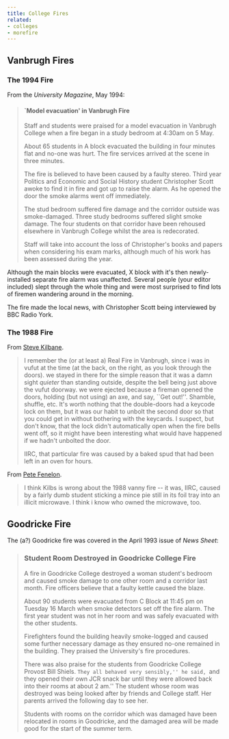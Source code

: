 ```yaml
---
title: College Fires
related:
- colleges
- morefire
---
```


Vanbrugh Fires
--------------

### The 1994 Fire

From the *University Magazine*, May 1994:

> #### `Model evacuation' in Vanbrugh Fire
>
> Staff and students were praised for a model evacuation in Vanbrugh
> College when a fire began in a study bedroom at 4:30am on 5 May.
>
> About 65 students in A block evacuated the building in four minutes
> flat and no-one was hurt. The fire services arrived at the scene in
> three minutes.
>
> The fire is believed to have been caused by a faulty stereo. Third
> year Politics and Economic and Social History student Christopher
> Scott awoke to find it in fire and got up to raise the alarm. As he
> opened the door the smoke alarms went off immediately.
>
> The stud bedroom suffered fire damage and the corridor outside was
> smoke-damaged. Three study bedrooms suffered slight smoke
> damage. The four students on that corridor have been rehoused
> elsewhere in Vanbrugh College whilst the area is redecorated.
>
> Staff will take into account the loss of Christopher's books and
> papers when considering his exam marks, although much of his work
> has been assessed during the year.

Although the main blocks were evacuated, X block with it's then
newly-installed separate fire alarm was unaffected. Several people
(your editor included) slept through the whole thing and were most
surprised to find lots of firemen wandering around in the morning.

The fire made the local news, with Christopher Scott being interviewed
by BBC Radio York.

### The 1988 Fire

From [Steve Kilbane][].

> I remember the (or at least a) Real Fire in Vanbrugh, since i was in
> vufut at the time (at the back, on the right, as you look through
> the doors). we stayed in there for the simple reason that it was a
> damn sight *quieter* than standing outside, despite the bell being
> just above the vufut doorway. we were ejected because a fireman
> opened the doors, holding (but not using) an axe, and say, ``Get
> out!''. Shamble, shuffle, etc. It's worth nothing that the
> double-doors had a keycode lock on them, but it was our habit to
> unbolt the second door so that you could get in without bothering
> with the keycards. I suspect, but don't know, that the lock didn't
> automatically open when the fire bells went off, so it might have
> been interesting what would have happened if we hadn't unbolted the
> door.
>
> IIRC, that particular fire was caused by a baked spud that had been
> left in an oven for hours.

From [Pete Fenelon][].

> I think Kilbs is wrong about the 1988 vanny fire -- it was, IIRC,
> caused by a fairly dumb student sticking a mince pie still in its
> foil tray into an illicit microwave. I think i know who owned the
> microwave, too.

[Steve Kilbane]: Steve_Kilbane@cegelecproj.co.uk
[Pete Fenelon]:  pete.fenelon@zetnet.co.uk

Goodricke Fire
--------------

The (a?) Goodricke fire was covered in the April 1993 issue of *News
Sheet*:

> ### Student Room Destroyed in Goodricke College Fire
>
> A fire in Goodricke College destroyed a woman student's bedroom and
> caused smoke damage to one other room and a corridor last
> month. Fire officers believe that a faulty kettle caused the blaze.
>
> About 90 students were evacuated from C Block at 11:45 pm on Tuesday
> 16 March when smoke detectors set off the fire alarm. The first year
> student was not in her room and was safely evacuated with the other
> students.
>
> Firefighters found the building heavily smoke-logged and caused some
> further necessary damage as they ensured no-one remained in the
> building. They praised the University's fire procedures.
>
> There was also praise for the students from Goodricke College
> Provost Bill Shiels. ``They all behaved very sensibly,'' he said,
> ``and they opened their own JCR snack bar until they were allowed
> back into their rooms at about 2 am.'' The student whose room was
> destroyed was being looked after by friends and College staff. Her
> parents arrived the following day to see her.
>
> Students with rooms on the corridor which was damaged have been
> relocated in rooms in Goodricke, and the damaged area will be made
> good for the start of the summer term.
